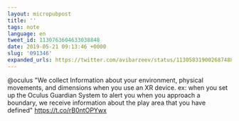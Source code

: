 ```yaml
---
layout: micropubpost
title: ''
tags: note
language: en
tweet_id: 1130763604633038848
date: 2019-05-21 09:13:46 +0000
slug: '091346'
expanded_urls: https://twitter.com/avibarzeev/status/1130583190026874880
---
```

@oculus "We collect Information about your environment, physical movements, and dimensions  when you use an XR device. ex: when you set up the Oculus Guardian System to alert you when you approach a boundary, we receive information about the play area that you have defined" https://t.co/rB0ntOPYwx
